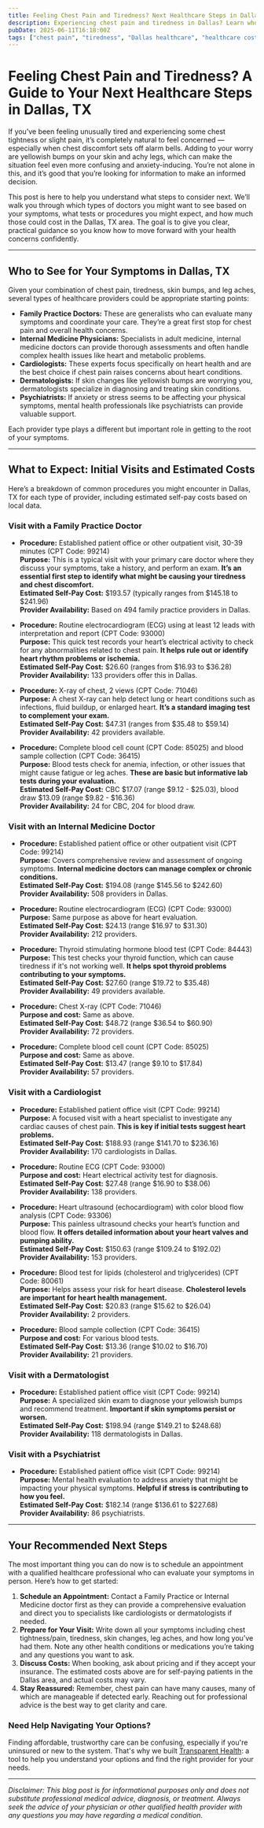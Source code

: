 ```yaml
---
title: Feeling Chest Pain and Tiredness? Next Healthcare Steps in Dallas, TX  
description: Experiencing chest pain and tiredness in Dallas? Learn who to see, what tests to expect, and estimated costs to take your next healthcare steps confidently.  
pubDate: 2025-06-11T16:18:00Z
tags: ["chest pain", "tiredness", "Dallas healthcare", "healthcare costs", "provider guide", "cardiology", "family practice", "dermatology", "internal medicine"]  
---
```


# Feeling Chest Pain and Tiredness? A Guide to Your Next Healthcare Steps in Dallas, TX

If you’ve been feeling unusually tired and experiencing some chest tightness or slight pain, it’s completely natural to feel concerned — especially when chest discomfort sets off alarm bells. Adding to your worry are yellowish bumps on your skin and achy legs, which can make the situation feel even more confusing and anxiety-inducing. You’re not alone in this, and it’s good that you’re looking for information to make an informed decision.

This post is here to help you understand what steps to consider next. We’ll walk you through which types of doctors you might want to see based on your symptoms, what tests or procedures you might expect, and how much those could cost in the Dallas, TX area. The goal is to give you clear, practical guidance so you know how to move forward with your health concerns confidently.

---

## Who to See for Your Symptoms in Dallas, TX

Given your combination of chest pain, tiredness, skin bumps, and leg aches, several types of healthcare providers could be appropriate starting points:

- **Family Practice Doctors:** These are generalists who can evaluate many symptoms and coordinate your care. They’re a great first stop for chest pain and overall health concerns.
- **Internal Medicine Physicians:** Specialists in adult medicine, internal medicine doctors can provide thorough assessments and often handle complex health issues like heart and metabolic problems.
- **Cardiologists:** These experts focus specifically on heart health and are the best choice if chest pain raises concerns about heart conditions.
- **Dermatologists:** If skin changes like yellowish bumps are worrying you, dermatologists specialize in diagnosing and treating skin conditions.
- **Psychiatrists:** If anxiety or stress seems to be affecting your physical symptoms, mental health professionals like psychiatrists can provide valuable support.

Each provider type plays a different but important role in getting to the root of your symptoms.

---

## What to Expect: Initial Visits and Estimated Costs

Here’s a breakdown of common procedures you might encounter in Dallas, TX for each type of provider, including estimated self-pay costs based on local data.

### Visit with a Family Practice Doctor

- **Procedure:** Established patient office or other outpatient visit, 30-39 minutes (CPT Code: 99214)  
  **Purpose:** This is a typical visit with your primary care doctor where they discuss your symptoms, take a history, and perform an exam. **It’s an essential first step to identify what might be causing your tiredness and chest discomfort.**  
  **Estimated Self-Pay Cost:** $193.57 (typically ranges from $145.18 to $241.96)  
  **Provider Availability:** Based on 494 family practice providers in Dallas.

- **Procedure:** Routine electrocardiogram (ECG) using at least 12 leads with interpretation and report (CPT Code: 93000)  
  **Purpose:** This quick test records your heart’s electrical activity to check for any abnormalities related to chest pain. **It helps rule out or identify heart rhythm problems or ischemia.**  
  **Estimated Self-Pay Cost:** $26.60 (ranges from $16.93 to $36.28)  
  **Provider Availability:** 133 providers offer this in Dallas.

- **Procedure:** X-ray of chest, 2 views (CPT Code: 71046)  
  **Purpose:** A chest X-ray can help detect lung or heart conditions such as infections, fluid buildup, or enlarged heart. **It’s a standard imaging test to complement your exam.**  
  **Estimated Self-Pay Cost:** $47.31 (ranges from $35.48 to $59.14)  
  **Provider Availability:** 42 providers available.

- **Procedure:** Complete blood cell count (CPT Code: 85025) and blood sample collection (CPT Code: 36415)  
  **Purpose:** Blood tests check for anemia, infection, or other issues that might cause fatigue or leg aches. **These are basic but informative lab tests during your evaluation.**  
  **Estimated Self-Pay Cost:** CBC $17.07 (range $9.12 - $25.03), blood draw $13.09 (range $9.82 - $16.36)  
  **Provider Availability:** 24 for CBC, 204 for blood draw.

### Visit with an Internal Medicine Doctor

- **Procedure:** Established patient office or other outpatient visit (CPT Code: 99214)  
  **Purpose:** Covers comprehensive review and assessment of ongoing symptoms. **Internal medicine doctors can manage complex or chronic conditions.**  
  **Estimated Self-Pay Cost:** $194.08 (range $145.56 to $242.60)  
  **Provider Availability:** 508 providers in Dallas.

- **Procedure:** Routine electrocardiogram (ECG) (CPT Code: 93000)  
  **Purpose:** Same purpose as above for heart evaluation.  
  **Estimated Self-Pay Cost:** $24.13 (range $16.97 to $31.30)  
  **Provider Availability:** 212 providers.

- **Procedure:** Thyroid stimulating hormone blood test (CPT Code: 84443)  
  **Purpose:** This test checks your thyroid function, which can cause tiredness if it's not working well. **It helps spot thyroid problems contributing to your symptoms.**  
  **Estimated Self-Pay Cost:** $27.60 (range $19.72 to $35.48)  
  **Provider Availability:** 49 providers available.

- **Procedure:** Chest X-ray (CPT Code: 71046)  
  **Purpose and cost:** Same as above.  
  **Estimated Self-Pay Cost:** $48.72 (range $36.54 to $60.90)  
  **Provider Availability:** 72 providers.

- **Procedure:** Complete blood cell count (CPT Code: 85025)  
  **Purpose and cost:** Same as above.  
  **Estimated Self-Pay Cost:** $13.47 (range $9.10 to $17.84)  
  **Provider Availability:** 57 providers.

### Visit with a Cardiologist

- **Procedure:** Established patient office visit (CPT Code: 99214)  
  **Purpose:** A focused visit with a heart specialist to investigate any cardiac causes of chest pain. **This is key if initial tests suggest heart problems.**  
  **Estimated Self-Pay Cost:** $188.93 (range $141.70 to $236.16)  
  **Provider Availability:** 170 cardiologists in Dallas.

- **Procedure:** Routine ECG (CPT Code: 93000)  
  **Purpose and cost:** Heart electrical activity test for diagnosis.  
  **Estimated Self-Pay Cost:** $27.48 (range $16.90 to $38.06)  
  **Provider Availability:** 138 providers.

- **Procedure:** Heart ultrasound (echocardiogram) with color blood flow analysis (CPT Code: 93306)  
  **Purpose:** This painless ultrasound checks your heart’s function and blood flow. **It offers detailed information about your heart valves and pumping ability.**  
  **Estimated Self-Pay Cost:** $150.63 (range $109.24 to $192.02)  
  **Provider Availability:** 153 providers.

- **Procedure:** Blood test for lipids (cholesterol and triglycerides) (CPT Code: 80061)  
  **Purpose:** Helps assess your risk for heart disease. **Cholesterol levels are important for heart health management.**  
  **Estimated Self-Pay Cost:** $20.83 (range $15.62 to $26.04)  
  **Provider Availability:** 2 providers.

- **Procedure:** Blood sample collection (CPT Code: 36415)  
  **Purpose and cost:** For various blood tests.  
  **Estimated Self-Pay Cost:** $13.36 (range $10.02 to $16.70)  
  **Provider Availability:** 21 providers.

### Visit with a Dermatologist

- **Procedure:** Established patient office visit (CPT Code: 99214)  
  **Purpose:** A specialized skin exam to diagnose your yellowish bumps and recommend treatment. **Important if skin symptoms persist or worsen.**  
  **Estimated Self-Pay Cost:** $198.94 (range $149.21 to $248.68)  
  **Provider Availability:** 118 dermatologists in Dallas.

### Visit with a Psychiatrist

- **Procedure:** Established patient office visit (CPT Code: 99214)  
  **Purpose:** Mental health evaluation to address anxiety that might be impacting your physical symptoms. **Helpful if stress is contributing to how you feel.**  
  **Estimated Self-Pay Cost:** $182.14 (range $136.61 to $227.68)  
  **Provider Availability:** 86 psychiatrists.

---

## Your Recommended Next Steps

The most important thing you can do now is to schedule an appointment with a qualified healthcare professional who can evaluate your symptoms in person. Here’s how to get started:

1. **Schedule an Appointment:** Contact a Family Practice or Internal Medicine doctor first as they can provide a comprehensive evaluation and direct you to specialists like cardiologists or dermatologists if needed.
2. **Prepare for Your Visit:** Write down all your symptoms including chest tightness/pain, tiredness, skin changes, leg aches, and how long you’ve had them. Note any other health conditions or medications you’re taking and any questions you want to ask.
3. **Discuss Costs:** When booking, ask about pricing and if they accept your insurance. The estimated costs above are for self-paying patients in the Dallas area, and actual costs may vary.
4. **Stay Reassured:** Remember, chest pain can have many causes, many of which are manageable if detected early. Reaching out for professional advice is the best way to get clarity and care.

### Need Help Navigating Your Options?

Finding affordable, trustworthy care can be confusing, especially if you're uninsured or new to the system. That's why we built [Transparent Health](https://transparenthealth.ai): a tool to help you understand your options and find the right provider for your needs. 

---

*Disclaimer: This blog post is for informational purposes only and does not substitute professional medical advice, diagnosis, or treatment. Always seek the advice of your physician or other qualified health provider with any questions you may have regarding a medical condition.*